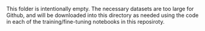 This folder is intentionally empty. The necessary datasets are too large for Github, and will be downloaded into this directory as needed using the code in each of the training/fine-tuning notebooks in this reposiroty.

